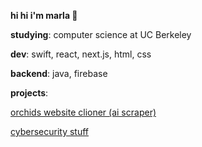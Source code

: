 **hi hi i'm marla 🌸**

**studying**: computer science at UC Berkeley 

**dev**: swift, react, next.js, html, css

**backend**: java, firebase

**projects**:

[orchids website clioner (ai scraper) ](https://github.com/marla-tumenjargal/orchids-ai-website-cloner)


[cybersecurity stuff]([https://github.com/marla-tumenjargal/orchids-ai-website-cloner](https://github.com/marla-tumenjargal/cyberstart_america_moon_bases))

